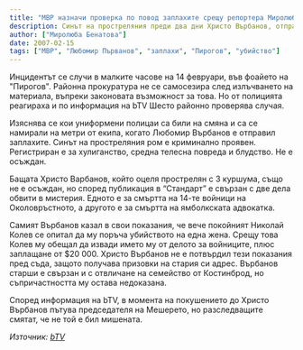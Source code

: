```yaml
---
title: "МВР назначи проверка по повод заплахите срещу репортера Миролюба Бенатова и оператора Валентин Василев, излъчени вчера"
description: Синът на простреляния преди два дни Христо Върбанов, отправи брутални закани за саморазправа срещу екипа на bTV.
author: ["Миролюба Бенатова"]
date: 2007-02-15
tags: ["МВР", "Любомир Първанов", "заплахи", "Пирогов", "убийство"]
---
```


Инцидентът се случи в малките часове на 14 февруари, във фоайето на "Пирогов".
Районна прокуратура не се самосезира след излъчването на материала, въпреки законовата възможност за това. Но от полицията реагираха и по информация на bTV Шесто районно проверява случая.

Изяснява се кои униформени полицаи са били на смяна и са се намирали на метри от екипа, когато Любомир Върбанов е отправил заплахите. Синът на простреляния ром е криминално проявен. Регистриран е за хулиганство, средна телесна повреда и блудство. Не е осъждан.

Бащата Христо Варбанов, който оцеля прострелян с 3 куршума, също не е осъждан, но според публикация в “Стандарт” е свързан с две дела обвити в мистерия. Едното е за смъртта на 14-те войници на Околовръстното, а другото е за смъртта на ямболкската адвокатка.

Самият Върбанов казал в свои показания, че вече покойният Николай Колев се опитал да му поръча убийството на една жена. Срещу това Колев му обещал да извади името му от делото за войниците, плюс заплащане от $20 000. Христо Върбанов не е потвърдил тези показания пред съда, защото получава призовки на стария си адрес.
Върбанов старши е свързан и с отвличане на семейство от Костинброд, но съпричастността му остава недоказана.

Според информация на bTV, в момента на покушението до Христо Върбанов пътува председателя на Мешерето, но разследващите смятат, че не той е бил мишената.

*Източник: [bTV](https://btvnovinite.bg/56222-MVR_naznachi_proverka_po_povod_zaplahite_sreshtu_reportera_Mirolyuba_Benatova_i_operatora_Valentin_Vasilev_izlacheni_vchera.html)*
